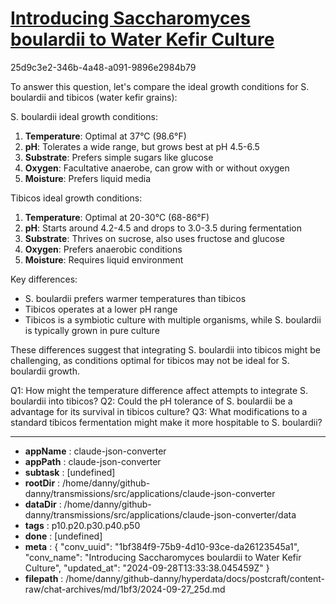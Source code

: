 # [Introducing Saccharomyces boulardii to Water Kefir Culture](https://claude.ai/chat/1bf384f9-75b9-4d10-93ce-da26123545a1)

25d9c3e2-346b-4a48-a091-9896e2984b79

 To answer this question, let's compare the ideal growth conditions for S. boulardii and tibicos (water kefir grains):

S. boulardii ideal growth conditions:
1. **Temperature**: Optimal at 37°C (98.6°F)
2. **pH**: Tolerates a wide range, but grows best at pH 4.5-6.5
3. **Substrate**: Prefers simple sugars like glucose
4. **Oxygen**: Facultative anaerobe, can grow with or without oxygen
5. **Moisture**: Prefers liquid media

Tibicos ideal growth conditions:
1. **Temperature**: Optimal at 20-30°C (68-86°F)
2. **pH**: Starts around 4.2-4.5 and drops to 3.0-3.5 during fermentation
3. **Substrate**: Thrives on sucrose, also uses fructose and glucose
4. **Oxygen**: Prefers anaerobic conditions
5. **Moisture**: Requires liquid environment

Key differences:
- S. boulardii prefers warmer temperatures than tibicos
- Tibicos operates at a lower pH range
- Tibicos is a symbiotic culture with multiple organisms, while S. boulardii is typically grown in pure culture

These differences suggest that integrating S. boulardii into tibicos might be challenging, as conditions optimal for tibicos may not be ideal for S. boulardii growth.

Q1: How might the temperature difference affect attempts to integrate S. boulardii into tibicos?
Q2: Could the pH tolerance of S. boulardii be a advantage for its survival in tibicos culture?
Q3: What modifications to a standard tibicos fermentation might make it more hospitable to S. boulardii?

---

* **appName** : claude-json-converter
* **appPath** : claude-json-converter
* **subtask** : [undefined]
* **rootDir** : /home/danny/github-danny/transmissions/src/applications/claude-json-converter
* **dataDir** : /home/danny/github-danny/transmissions/src/applications/claude-json-converter/data
* **tags** : p10.p20.p30.p40.p50
* **done** : [undefined]
* **meta** : {
  "conv_uuid": "1bf384f9-75b9-4d10-93ce-da26123545a1",
  "conv_name": "Introducing Saccharomyces boulardii to Water Kefir Culture",
  "updated_at": "2024-09-28T13:33:38.045459Z"
}
* **filepath** : /home/danny/github-danny/hyperdata/docs/postcraft/content-raw/chat-archives/md/1bf3/2024-09-27_25d.md